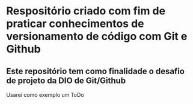 # Respositório criado com fim de praticar conhecimentos de versionamento de código com Git e Github
## Este repositório tem como finalidade o desafio de projeto da DIO de Git/Github

Usarei como exemplo um ToDo
